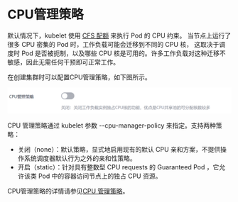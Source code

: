 # CPU管理策略<a name="cce_01_0351"></a>

默认情况下，kubelet 使用  [CFS 配额](https://en.wikipedia.org/wiki/Completely_Fair_Scheduler)  来执行 Pod 的 CPU 约束。 当节点上运行了很多 CPU 密集的 Pod 时，工作负载可能会迁移到不同的 CPU 核， 这取决于调度时 Pod 是否被扼制，以及哪些 CPU 核是可用的。许多工作负载对这种迁移不敏感，因此无需任何干预即可正常工作。

在创建集群时可以配置CPU管理策略，如下图所示。

![](figures/zh-cn_image_0000001195085865.png)

CPU 管理策略通过 kubelet 参数 --cpu-manager-policy 来指定。支持两种策略：

-   关闭（none）：默认策略，显式地启用现有的默认 CPU 亲和方案，不提供操作系统调度器默认行为之外的亲和性策略。
-   开启（static）：针对具有整数型 CPU requests 的 Guaranteed Pod ，它允许该类 Pod 中的容器访问节点上的独占 CPU 资源。

CPU管理策略的详情请参见[CPU 管理策略](https://kubernetes.io/zh/docs/tasks/administer-cluster/cpu-management-policies/)。

